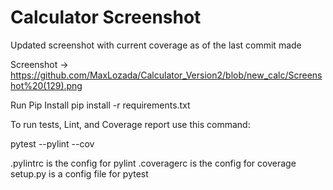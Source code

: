 # Calculator Screenshot

Updated screenshot with current coverage as of the last commit made

Screenshot -> https://github.com/MaxLozada/Calculator_Version2/blob/new_calc/Screenshot%20(129).png



Run Pip Install
pip install -r requirements.txt

To run tests, Lint, and Coverage report use this command:

pytest  --pylint --cov

.pylintrc is the config for pylint
.coveragerc is the config for coverage
setup.py is a config file for pytest

